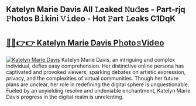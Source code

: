 ## Katelyn Marie Davis All 𝙻eaked 𝙽u𝚍es - Part-rjq 𝙿hotos B𝚒kini 𝚅𝚒deo - Hot 𝙿art 𝙻eaks C1DqK

# <h2><a href="http://ld421be.urlbe.top/?page=Katelyn+Marie+Davis">🔗🔗👉👉 Katelyn Marie Davis P𝚑oto𝚜Vid𝚎o</a></h2>

[![Katelyn Marie Davis](https://i.imgur.com/eBuTRDB.gif)](http://ld421be.urlbe.top/?page=Katelyn+Marie+Davis)
Katelyn Marie Davis, an intriguing and complex individual, defies easy comprehension. Her distinctive online persona has captivated and provoked viewers, sparking debates on artistic expression, privacy, and the complexities of virtual communities. Though her future plans are unclear, her role in redefining the digital sphere is unquestionable. Fueled by an unyielding resolve and undeniable enchantment, Katelyn Marie Davis progress in the digital realm is unrelenting.
